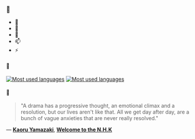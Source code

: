 ### 👋

- 🔭
- 🌱
- 💬
- 📫
- ⚡

#### 🧏

[![Most used languages](https://github-readme-stats-aynah.vercel.app/api/top-langs/?username=aynh&theme=solarized-dark&langs_count=6&layout=compact&hide_title=true)](https://github.com/anuraghazra/github-readme-stats#gh-dark-mode-only)
[![Most used languages](https://github-readme-stats-aynah.vercel.app/api/top-langs/?username=aynh&theme=solarized-light&langs_count=6&layout=compact&hide_title=true)](https://github.com/anuraghazra/github-readme-stats#gh-light-mode-only)

#### 💬

> "A drama has a progressive thought, an emotional climax and a resolution, but our lives aren't like that. All we get day after day, are a bunch of vague anxieties that are never really resolved."

&mdash; [**Kaoru Yamazaki**](https://myanimelist.net/character.php?q=Kaoru%20Yamazaki&cat=character), [**Welcome to the N.H.K**](https://myanimelist.net/search/all?q=Welcome%20to%20the%20N.H.K&cat=all)
